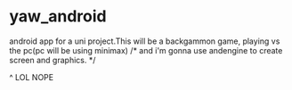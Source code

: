 yaw_android
===========

android app for a uni project.This will be a backgammon game,
playing vs the pc(pc will be using minimax) 
/* and i'm gonna use andengine to create screen and graphics. */ 

 ^ LOL NOPE
